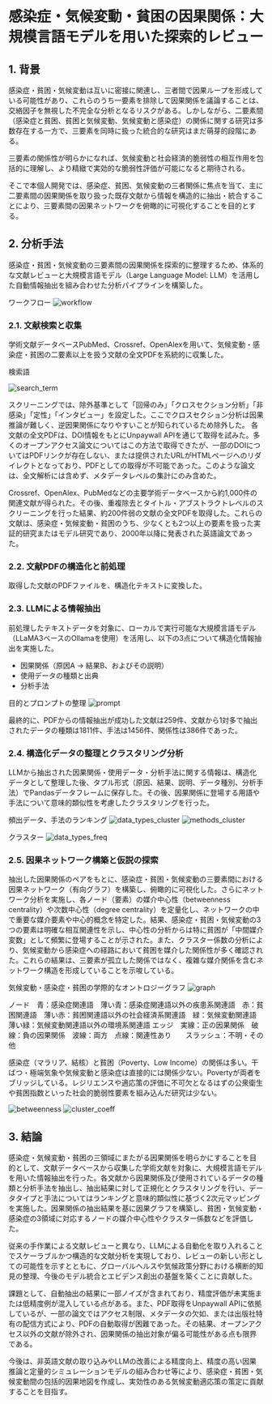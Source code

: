 # 感染症・気候変動・貧困の因果関係：大規模言語モデルを用いた探索的レビュー

## 1. 背景
感染症・貧困・気候変動は互いに密接に関連し、三者間で因果ループを形成している可能性があり、これらのうち一要素を排除して因果関係を議論することは、交絡因子を無視した不完全な分析となるリスクがある。しかしながら、二要素間（感染症と貧困、貧困と気候変動、気候変動と感染症）の関係に関する研究は多数存在する一方で、三要素を同時に扱った統合的な研究はまだ萌芽的段階にある。

三要素の関係性が明らかになれば、気候変動と社会経済的脆弱性の相互作用を包括的に理解し、より精緻で実効的な脆弱性評価が可能になると期待される。

そこで本個人開発では、感染症、貧困、気候変動の三者関係に焦点を当て、主に二要素間の因果関係を取り扱った既存文献から情報を構造的に抽出・統合することにより、三要素間の因果ネットワークを俯瞰的に可視化することを目的とする。

## 2. 分析手法
感染症・貧困・気候変動の三要素間の因果関係を探索的に整理するため、体系的な文献レビューと大規模言語モデル（Large Language Model: LLM）を活用した自動情報抽出を組み合わせた分析パイプラインを構築した。

ワークフロー
![workflow](imgs/workflow.png)

### 2.1. 文献検索と収集
学術文献データベースPubMed、Crossref、OpenAlexを用いて、気候変動・感染症・貧困の二要素以上を扱う文献の全文PDFを系統的に収集した。

検索語

![search_term](imgs/search_term.png)

スクリーニングでは、除外基準として「回帰のみ」「クロスセクション分析」「非感染」「定性」「インタビュー」を設定した。ここでクロスセクション分析は因果推論が難しく、逆因果関係になりやすいことが知られているため除外した。
各文献の全文PDFは、DOI情報をもとにUnpaywall APIを通じて取得を試みた。多くのオープンアクセス論文についてはこの方法で取得できたが、一部のDOIについてはPDFリンクが存在しない、または提供されたURLがHTMLページへのリダイレクトとなっており、PDFとしての取得が不可能であった。このような論文は、全文解析には含めず、メタデータレベルの集計にのみ含めた。

Crossref、OpenAlex、PubMedなどの主要学術データベースから約1,000件の関連文献が得られた。その後、重複除去とタイトル・アブストラクトレベルのスクリーニングを行った結果、約200件弱の文献の全文PDFを取得した。これらの文献は、感染症・気候変動・貧困のうち、少なくとも2つ以上の要素を扱った実証的研究またはモデル研究であり、2000年以降に発表された英語論文であった。

### 2.2. 文献PDFの構造化と前処理
取得した文献のPDFファイルを、構造化テキストに変換した。

### 2.3. LLMによる情報抽出
前処理したテキストデータを対象に、ローカルで実行可能な大規模言語モデル（LLaMA3ベースのOllamaを使用）を活用し、以下の3点について構造化情報抽出を実施した。
  - 因果関係（原因A → 結果B、およびその説明）
  - 使用データの種類と出典
  - 分析手法
  
目的とプロンプトの整理
![prompt](imgs/prompt.png)

最終的に、PDFからの情報抽出が成功した文献は259件、文献から1対多で抽出されたデータの種類は1811件、手法は1456件、関係性は386件であった。

### 2.4. 構造化データの整理とクラスタリング分析
LLMから抽出された因果関係・使用データ・分析手法に関する情報は、構造化データとして整理した後、タプル形式（原因、結果、説明、データ種別、分析手法）でPandasデータフレームに保存した。その後、因果関係に登場する用語や手法について意味的類似性を考慮したクラスタリングを行った。

頻出データ、手法のランキング
![data_types_cluster](imgs/plots/data_types_clustering.png)
![methods_cluster](imgs/plots/methods_clustering.png)

クラスター
![data_types_freq](imgs/data_types_frequency_jp.png)

### 2.5. 因果ネットワーク構築と仮説の探索
抽出した因果関係のペアをもとに、感染症・貧困・気候変動の三要素間における因果ネットワーク（有向グラフ）を構築し、俯瞰的に可視化した。さらにネットワーク分析を実施し、各ノード（要素）の媒介中心性（betweenness centrality）や次数中心性（degree centrality）を定量化し、ネットワークの中で重要な媒介要素や中心的概念を特定した。結果、感染症・貧困・気候変動の3つの要素は明確な相互関連性を示し、中心性の分析からは特に貧困が「中間媒介変数」として頻繁に登場することが示された。また、クラスター係数の分析により、気候変動から感染症への経路において貧困を媒介した関係性が多く確認された。これらの結果は、三要素が孤立した関係ではなく、複雑な媒介関係を含むネットワーク構造を形成していることを示唆している。

気候変動・感染症・貧困の学際的なオントロジーグラフ
![graph](imgs/causal_extraction_edge_list.csv.png)

ノード　青：感染症関連語　薄い青：感染症関連語以外の疾患系関連語　赤：貧困関連語　薄い赤：貧困関連語以外の社会経済系関連語　緑：気候変動関連語　薄い緑：気候変動関連語以外の環境系関連語
エッジ　実線：正の因果関係　破線：負の因果関係　波線：両方　点線：関連性あり　　スラッシュ：不明・その他

感染症（マラリア、結核）と貧困（Poverty、Low Income）の関係は多い。干ばつ・極端気象や気候変動と感染症は直接的には関係少ない。Povertyが両者をブリッジしている。レジリエンスや適応策の評価に不可欠となるはずの公衆衛生や貧困指数といった社会的脆弱性要素を組み込んだ研究は少ない。

![betweenness](imgs/BetweennessCentrality.png)
![cluster_coeff](imgs/ClusteringCoefficient.png)

## 3. 結論
感染症・気候変動・貧困の三領域にまたがる因果関係を明らかにすることを目的として、文献データベースから収集した学術文献を対象に、大規模言語モデルを用いた情報抽出を行った。各文献から因果関係及び使用されているデータの種類と分析手法を抽出し、抽出結果に対して正規化とクラスタリングを行い、データタイプと手法についてはランキングと意味的類似性に基づく2次元マッピングを実施した。因果関係の抽出結果を基に因果グラフを構築し、貧困・気候変動・感染症の3領域に対応するノードの媒介中心性やクラスター係数などを評価した。

従来の手作業による文献レビューと異なり、LLMによる自動化を取り入れることでスケーラブルかつ構造的な文献分析を実現しており、レビューの新しい形としての可能性を示すとともに、グローバルヘルスや気候政策分野における横断的知見の整理、今後のモデル統合とエビデンス創出の基盤を築くことに貢献した。

課題として、自動抽出の結果に一部ノイズが含まれており、精度評価が未実施または低精度例が混入している点がある。また、PDF取得をUnpaywall APIに依拠しているが、一部の論文ではアクセス制限、メタデータの欠如、または出版社特有の配信方式により、PDFの自動取得が困難であった。その結果、オープンアクセス以外の文献が除外され、因果関係の抽出対象が偏る可能性がある点も限界である。

今後は、非英語文献の取り込みやLLMの改善による精度向上、精度の高い因果推論と定量的シミュレーションモデルの組み合わせ等により、感染症・貧困・気候変動間の包括的因果地図を作成し、実効性のある気候変動適応策の策定に貢献することを目指す。


